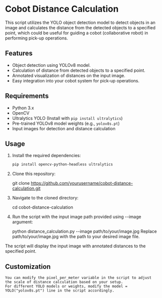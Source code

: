 # Cobot Distance Calculation

This script utilizes the YOLO object detection model to detect objects in an image and calculates the distance from the detected objects to a specified point, which could be useful for guiding a cobot (collaborative robot) in performing pick-up operations.

## Features

- Object detection using YOLOv8 model.
- Calculation of distance from detected objects to a specified point.
- Annotated visualization of distances on the input image.
- Easy integration into your cobot system for pick-up operations.

## Requirements

- Python 3.x
- OpenCV
- Ultralytics YOLO (Install with `pip install ultralytics`)
- Pre-trained YOLOv8 model weights (e.g., `yolov8s.pt`)
- Input images for detection and distance calculation

## Usage

1. Install the required dependencies:

   ```bash
   pip install opencv-python-headless ultralytics
   
2. Clone this repository:
   
   git clone https://github.com/yourusername/cobot-distance-calculation.git

3. Navigate to the cloned directory:
   
   cd cobot-distance-calculation

4. Run the script with the input image path provided using --image argument:

   python distance_calculation.py --image path/to/your/image.jpg
   Replace path/to/your/image.jpg with the path to your desired image file.

The script will display the input image with annotated distances to the specified point.


## Customization
    You can modify the pixel_per_meter variable in the script to adjust the scale of distance calculation based on your setup.
    For different YOLO models or weights, modify the model = YOLO("yolov8s.pt") line in the script accordingly.


